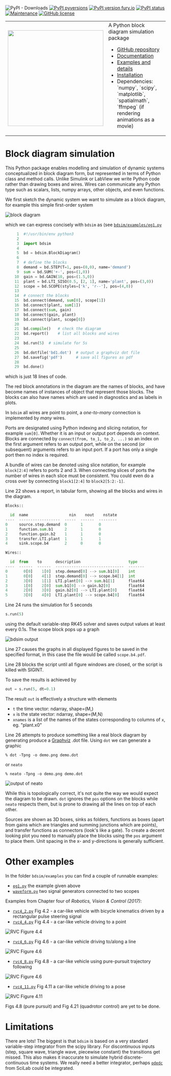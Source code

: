 ![PyPI - Downloads](https://img.shields.io/pypi/dm/bdsim)
[![PyPI pyversions](https://img.shields.io/pypi/pyversions/bdsim)](https://pypi.python.org/pypi/bdsim/)
[![PyPI version fury.io](https://badge.fury.io/py/bdsim.svg)](https://pypi.python.org/pypi/bdsim/)
[![PyPI status](https://img.shields.io/pypi/status/ansicolortags.svg)](https://pypi.python.org/pypi/bdsim/)
[![Maintenance](https://img.shields.io/badge/Maintained%3F-yes-green.svg)](https://github.com/petercorke/bdsim/graphs/commit-activity)
[![GitHub license](https://img.shields.io/github/license/Naereen/StrapDown.js.svg)](https://github.com/petercorke/bdsim/blob/master/LICENSE)


<table style="border:0px">
<tr style="border:0px">
<td style="border:0px">
<img src="https://github.com/petercorke/bdsim/raw/master/figs/BDSimLogo_NoBackgnd@2x.png" width="300"></td>
<td style="border:0px">
A Python block diagram simulation package</a>
<ul>
<li><a href="https://github.com/petercorke/bdsim">GitHub repository </a></li>
<li><a href="https://petercorke.github.io/bdsim">Documentation</a></li>
<li><a href="https://github.com/petercorke/bdsim/wiki">Examples and details</a></li>
<li><a href="installation#">Installation</a></li>
<li>Dependencies: `numpy`, `scipy`, `matplotlib`, `spatialmath`, `ffmpeg` (if rendering animations as a movie)</li>
</ul>
</td>
</tr>
</table>


# Block diagram simulation

This Python package enables modelling and simulation of dynamic systems conceptualized in block diagram form, but represented in terms of Python class and method calls.  Unlike Simulink or LabView we write Python code rather than drawing boxes and wires.  Wires can communicate any Python type such as scalars, lists, numpy arrays, other objects, and even functions.

We first sketch the dynamic system we want to simulate as a block diagram, for example this simple first-order system

![block diagram](https://github.com/petercorke/bdsim/raw/master/figs/bd1-sketch.png)

which we can express concisely with `bdsim` as (see [`bdsim/examples/eg1.py`](https://github.com/petercorke/bdsim/blob/master/examples/eg1.py)

```python
     1	#!/usr/bin/env python3
     2	
     3	import bdsim
     4	
     5	bd = bdsim.BlockDiagram()
     6	
     7	# define the blocks
     8	demand = bd.STEP(T=1, pos=(0,0), name='demand')
     9	sum = bd.SUM('+-', pos=(1,0))
    10	gain = bd.GAIN(10, pos=(1.5,0))
    11	plant = bd.LTI_SISO(0.5, [2, 1], name='plant', pos=(3,0))
    12	scope = bd.SCOPE(styles=['k', 'r--'], pos=(4,0))
    13	
    14	# connect the blocks
    15	bd.connect(demand, sum[0], scope[1])
    16	bd.connect(plant, sum[1])
    17	bd.connect(sum, gain)
    18	bd.connect(gain, plant)
    19	bd.connect(plant, scope[0])
    20	
    21	bd.compile()   # check the diagram
    22	bd.report()    # list all blocks and wires
    23	
    24	bd.run(5)  # simulate for 5s
    25	
    26	bd.dotfile('bd1.dot')  # output a graphviz dot file
    27	bd.savefig('pdf')      # save all figures as pdf
    28	
    29	bd.done()
```
which is just 18 lines of code.

The red block annotations in the diagram are the names of blocks, and have become names of instances of object that represent those blocks.  The blocks can also have names which are used in diagnostics and as labels in plots.

In `bdsim` all wires are point to point, a *one-to-many* connection is implemented by *many* wires.

Ports are designated using Python indexing and slicing notation, for example `sum[0]`.  Whether it is an input or output port depends on context.  Blocks are connected by `connect(from, to_1, to_2, ...)` so an index on the first argument refers to an output port, while on the second (or subsequent) arguments refers to an input port.  If a port has only a single port then no index is required.

A bundle of wires can be denoted using slice notation, for example `block[2:4]` refers to ports 2 and 3.  When connecting slices of ports the number of wires in each slice must be consistent.  You could even do a cross over by connecting `block1[2:4]` to `block2[5:2:-1]`.

Line 22 shows a report, in tabular form, showing all the blocks and wires in the diagram.

```python
Blocks::

  id  name                  nin    nout    nstate  
----  ------------------  -----  ------  --------  
0     source.step.demand  0      1       0         
1     function.sum.b1     2      1       0         
2     function.gain.b2    1      1       0         
3     transfer.LTI.plant  1      1       1         
4     sink.scope.b4       2      0       0         

Wires::

  id  from    to      description                     type     
----  ------  ------  ------------------------------  -------  
0       0[0]    1[0]  step.demand[0] --> sum.b1[0]    int      
1       0[0]    4[1]  step.demand[0] --> scope.b4[1]  int      
2       3[0]    1[1]  LTI.plant[0] --> sum.b1[1]      float64  
3       1[0]    2[0]  sum.b1[0] --> gain.b2[0]        float64  
4       2[0]    3[0]  gain.b2[0] --> LTI.plant[0]     float64  
5       3[0]    4[0]  LTI.plant[0] --> scope.b4[0]    float64  
```

Line 24 runs the simulation for 5 seconds 

```python
s.run(5)
```
using the default variable-step RK45 solver and saves output values at least every 0.1s.  The scope block pops up a graph

![bdsim output](https://github.com/petercorke/bdsim/raw/master/figs/Figure_1.png)

Line 27 causes the graphs in all displayed figures to be saved in the specified format, in this case the file would be called `scope.b4.pdf`.

Line 28 blocks the script until all figure windows are closed, or the script is killed with SIGINT.

To save the results is achieved by

```python
out = s.run(5, dt=0.1)
```

The result `out` is effectively a structure with elements

- `t` the time vector: ndarray, shape=(M,)
- `x` is the state vector: ndarray, shape=(M,N)
- `xnames` is a list of the names of the states corresponding to columns of `x`, eg. "plant.x0"

Line 26 attempts to produce something like a real block diagram by generating produce a [Graphviz](https://www.graphviz.org) .dot file.  Using `dot`
we can generate a graphic

```shell
% dot -Tpng -o demo.png demo.dot 
```
or `neato`

```shell
% neato -Tpng -o demo.png demo.dot
```

![output of neato](https://github.com/petercorke/bdsim/raw/master/figs/bd1.png)

While this is topologically correct, it's not quite the way we would expect the diagram to be drawn.  `dot` ignores the `pos` options on the blocks while `neato` respects them, but is prone to drawing all the lines on top of each other.

Sources are shown as 3D boxes, sinks as folders, functions as boxes (apart from gains which are triangles and summing junctions which are points), and transfer functions as connectors (look's like a gate).  To create a decent looking plot you need to manually place the blocks using the `pos` argument to place them. Unit spacing in the x- and y-directions is generally sufficient. 


# Other examples

In the folder `bdsim/examples` you can find a couple of runnable examples:

- [`eg1.py`](https://github.com/petercorke/bdsim/blob/master/examples/eg1.py) the example given above
- [`waveform.py`](https://github.com/petercorke/bdsim/blob/master/examples/waveform.py) two signal generators connected to two scopes

Examples from Chapter four of _Robotics, Vision & Control (2017)_:

- [`rvc4_2.py`](https://github.com/petercorke/bdsim/blob/master/examples/rvc4_2.py) Fig 4.2 - a car-like vehicle with bicycle kinematics driven by a rectangular pulse steering signal
- [`rvc4_4.py`](https://github.com/petercorke/bdsim/blob/master/examples/rvc4_4.py) Fig 4.4 - a car-like vehicle driving to a point

![RVC Figure 4.4](https://github.com/petercorke/bdsim/raw/master/figs/rvc4_4.gif)

- [`rvc4_6.py`](https://github.com/petercorke/bdsim/blob/master/examples/rvc4_6.py) Fig 4.6 - a car-like vehicle driving to/along a line

![RVC Figure 4.6](https://github.com/petercorke/bdsim/raw/master/figs/rvc4_6.gif)

- [`rvc4_8.py`](https://github.com/petercorke/bdsim/blob/master/examples/rvc4_8.py) Fig 4.8 - a car-like vehicle using pure-pursuit trajectory following

![RVC Figure 4.6](https://github.com/petercorke/bdsim/raw/master/figs/rvc4_8.gif)

- [`rvc4_11.py`](https://github.com/petercorke/bdsim/blob/master/examples/rvc4_11.py) Fig 4.11 a car-like vehicle driving to a pose

![RVC Figure 4.11](https://github.com/petercorke/bdsim/raw/master/figs/rvc4_11.gif)

Figs 4.8 (pure pursuit) and Fig 4.21 (quadrotor control) are yet to be done.

# Limitations

There are lots!  The biggest is that `bdsim` is based on a very standard variable-step integrator from the scipy library.  For discontinuous inputs (step, square wave, triangle wave, piecewise constant) the transitions get missed.  This also makes it inaccurate to simulate hybrid discrete-continuous time systems.  We really need a better integrator, perhaps [`odedc`](https://help.scilab.org/docs/6.1.0/en_US/odedc.html) from SciLab could be integrated.


